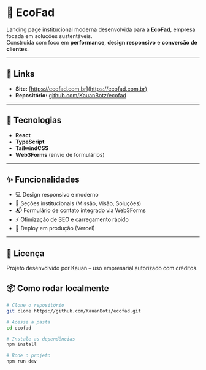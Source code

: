 # 🌿 EcoFad

Landing page institucional moderna desenvolvida para a **EcoFad**, empresa focada em soluções sustentáveis.  
Construída com foco em **performance**, **design responsivo** e **conversão de clientes**.

---

## 🔗 Links

- **Site:** [https://ecofad.com.br](https://ecofad.com.br)  
- **Repositório:** [github.com/KauanBotz/ecofad](https://github.com/KauanBotz/ecofad)

---

## 🚀 Tecnologias

- **React**
- **TypeScript**
- **TailwindCSS**
- **Web3Forms** (envio de formulários)

---

## ✨ Funcionalidades

- 💻 Design responsivo e moderno
- 🏢 Seções institucionais (Missão, Visão, Soluções)
- 📬 Formulário de contato integrado via Web3Forms
- ⚡ Otimização de SEO e carregamento rápido
- 🚀 Deploy em produção (Vercel)

---

## 📄 Licença
Projeto desenvolvido por Kauan – uso empresarial autorizado com créditos.

## 📦 Como rodar localmente

```bash
# Clone o repositório
git clone https://github.com/KauanBotz/ecofad.git

# Acesse a pasta
cd ecofad

# Instale as dependências
npm install

# Rode o projeto
npm run dev

